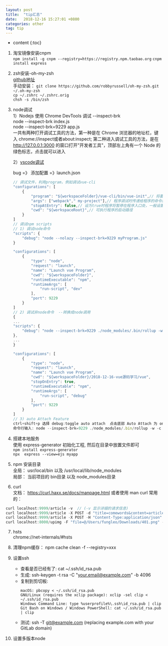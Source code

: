 ```yaml
---
layout: post
title:  "tip汇总"
date:   2018-12-16 15:27:01 +0800
categories: other
tag: tip
---
```


* content
{:toc}


1. 淘宝镜像安装cnpm  
`npm install -g cnpm --registry=https://registry.npm.taobao.org`
`cnpm install express`

2. zsh安装-oh-my-zsh  
  [github地址](https://github.com/robbyrussell/oh-my-zsh)  
  手动安装：
  `git clone https://github.com/robbyrussell/oh-my-zsh.git ~/.oh-my-zsh`  
  `cp ~/.zshrc ~/.zshrc.orig`  
  `chsh -s /bin/zsh`

3. node调试  
    1）Nodejs 使用 Chrome DevTools 调试 --inspect-brk  
    node --inspect-brk index.js  
    node --inspect-brk=9229 app.js  
    一共有两种打开调试工具的方法，第一种是在 Chrome 浏览器的地址栏，键入 chrome://inspect或者about:inspect; 第二种进入调试工具的方法，是在 http://127.0.0.1:3000 的窗口打开"开发者工具"，顶部左上角有一个 Node 的绿色标志，点击就可以进入  

    2）[vscode调试](https://code.visualstudio.com/docs/nodejs/nodejs-debugging#_launch-configuration-support-for-npm-and-other-tools)

    bug =》 添加配置 =》launch.json

    ```javascript
    // 调试文件，利用program，例如调试vue-cli
    "configurations": [    
        {
            "program": "${workspaceFolder}/vue-cli/bin/vue-init",// 将要进行调试的程序的路径
            "args": ["webpack"," my-project"],// 程序调试时传递给程序的命令行参数
            "stopAtEntry": false,// 设为true时程序将暂停在程序入口处，一般设置为false
            "cwd": "${workspaceRoot}",// 可执行程序的启动路径
        }
    ]
    // 调试npm scripts
    // 1) 调试node命令
    "scripts": {
        "debug": "node --nolazy --inspect-brk=9229 myProgram.js"
    }

    "configurations": [
        {
            "type": "node",
            "request": "launch",
            "name": "Launch vue Program",
            "cwd": "${workspaceFolder}",
            "runtimeExecutable": "npm",
            "runtimeArgs": [
                "run-script", "dev"
            ],
            "port": 9229
        }
    ]
    // 2) 调试非node命令  --转换成node调用
    {
    ...
    "scripts": {
        "debug": "node --inspect-brk=9229 ./node_modules/.bin/rollup -w -c build/config.js --environment TARGET:web-full-dev",
    },
    ...
    }

    "configurations": [
        {
            "type": "node",
            "request": "launch",
            "name": "Launch vue Program",
            "cwd": "${workspaceFolder}/2018-12-16-vue源码学习/vue",
            "stopOnEntry": true,
            "runtimeExecutable": "npm",
            "runtimeArgs": [
                "run-script", "debug"
            ],
            "port": 9229
        }
    ]
    // 3) auto Attach Feature
    ctrl+shift+p 选择 debug:toggle auto attach  点击底部 Auto Attach 为 on
    命令行输入: node --inspect-brk=9229 ./node_modules/.bin/rollup -w -c build/config.js --environment TARGET:web-full-dev
    ```

4. 搭建本地服务  
使用 express-generator 初始化工程, 然后在目录中放置文件即可  
`npm install express-generator`  
`npx  express --view=ejs myapp`  

5. npm 安装目录  
全局： usr/local/bin  以及 /usr/local/lib/node_modules  
局部： 当前项目的 bin目录 以及 node_modules目录  

6. curl  
文档： https://curl.haxx.se/docs/manpage.html  或者使用 man curl
常用的：
```js
curl localhost:9999/article -v  // (-v 显示详细的请求信息)  
curl localhost:9999/article -X POST -d "title=comewords&content=articleContent" // (-X POST 来申明我们的请求方法，用 -d 参数，来传送我们的参数)  
curl localhost:9999/article -X POST -H "Content-Type:application/json" -d '"title":"comewords","content":"articleContent"' // -H 参数来申明请求的 header
curl localhost:8000/upimg -F "file=@/Users/fungleo/Downloads/401.png" -H "token: 222" -v // -F "file=@__FILE_PATH__" 的请示，传输文件即可
```

7. hsts  
chrome://net-internals/#hsts  

8. 清理npm缓存： npm cache clean -f --registry=xxx  

9. 设置ssh  
    + 查看是否已经有了: cat ~/.ssh/id_rsa.pub  
    + 生成: ssh-keygen -t rsa -C "your.email@example.com" -b 4096  
    + 复制到剪切板:  
        ```
        macOS: pbcopy < ~/.ssh/id_rsa.pub
        GNU/Linux (requires the xclip package): xclip -sel clip < ~/.ssh/id_rsa.pub
        Windows Command Line: type %userprofile%\.ssh\id_rsa.pub | clip
        Git Bash on Windows / Windows PowerShell: cat ~/.ssh/id_rsa.pub | clip
        ```
    + 测试: ssh -T git@example.com (replacing example.com with your GitLab domain)  

10. 设置多版本node  
